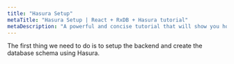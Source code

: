 ```yaml
---
title: "Hasura Setup"
metaTitle: "Hasura Setup | React + RxDB + Hasura tutorial"
metaDescription: "A powerful and concise tutorial that will show you how to build an offline first app with RxDB and Hasura."
---
```


The first thing we need to do is to setup the backend and create the database schema using Hasura.

